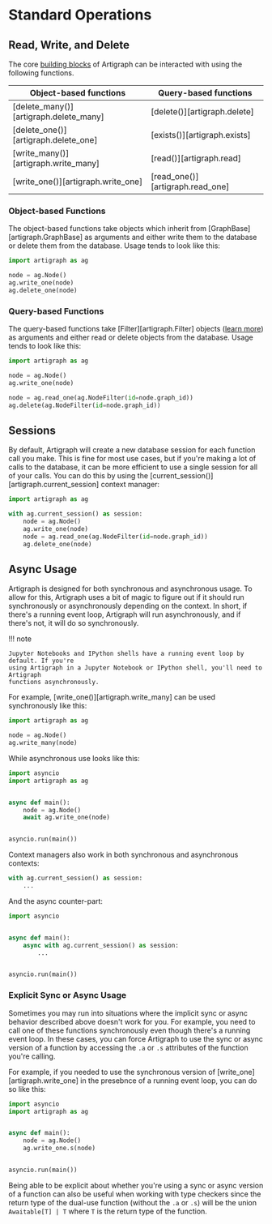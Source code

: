 # Standard Operations

## Read, Write, and Delete

The core [building blocks](./building-blocks.md) of Artigraph can be interacted with
using the following functions.

| Object-based functions                 | Query-based functions            |
| -------------------------------------- | -------------------------------- |
| [delete_many()][artigraph.delete_many] | [delete()][artigraph.delete]     |
| [delete_one()][artigraph.delete_one]   | [exists()][artigraph.exists]     |
| [write_many()][artigraph.write_many]   | [read()][artigraph.read]         |
| [write_one()][artigraph.write_one]     | [read_one()][artigraph.read_one] |

### Object-based Functions

The object-based functions take objects which inherit from
[GraphBase][artigraph.GraphBase] as arguments and either write them to the database or
delete them from the database. Usage tends to look like this:

```python
import artigraph as ag

node = ag.Node()
ag.write_one(node)
ag.delete_one(node)
```

### Query-based Functions

The query-based functions take [Filter][artigraph.Filter] objects
([learn more](./filtering.md)) as arguments and either read or delete objects from the
database. Usage tends to look like this:

```python
import artigraph as ag

node = ag.Node()
ag.write_one(node)

node = ag.read_one(ag.NodeFilter(id=node.graph_id))
ag.delete(ag.NodeFilter(id=node.graph_id))
```

## Sessions

By default, Artigraph will create a new database session for each function call you
make. This is fine for most use cases, but if you're making a lot of calls to the
database, it can be more efficient to use a single session for all of your calls. You
can do this by using the [current_session()][artigraph.current_session] context manager:

```python
import artigraph as ag

with ag.current_session() as session:
    node = ag.Node()
    ag.write_one(node)
    node = ag.read_one(ag.NodeFilter(id=node.graph_id))
    ag.delete_one(node)
```

## Async Usage

Artigraph is designed for both synchronous and asynchronous usage. To allow for this,
Artigraph uses a bit of magic to figure out if it should run synchronously or
asynchronously depending on the context. In short, if there's a running event loop,
Artigraph will run asynchronously, and if there's not, it will do so synchronously.

!!! note

    Jupyter Notebooks and IPython shells have a running event loop by default. If you're
    using Artigraph in a Jupyter Notebook or IPython shell, you'll need to Artigraph
    functions asynchronously.

For example, [write_one()][artigraph.write_many] can be used synchronously like this:

```python
import artigraph as ag

node = ag.Node()
ag.write_many(node)
```

While asynchronous use looks like this:

```python
import asyncio
import artigraph as ag


async def main():
    node = ag.Node()
    await ag.write_one(node)


asyncio.run(main())
```

Context managers also work in both synchronous and asynchronous contexts:

```python
with ag.current_session() as session:
    ...
```

And the async counter-part:

```python
import asyncio


async def main():
    async with ag.current_session() as session:
        ...


asyncio.run(main())
```

### Explicit Sync or Async Usage

Sometimes you may run into situations where the implicit sync or async behavior
described above doesn't work for you. For example, you need to call one of these
functions synchronously even though there's a running event loop. In these cases, you
can force Artigraph to use the sync or async version of a function by accessing the `.a`
or `.s` attributes of the function you're calling.

For example, if you needed to use the synchronous version of
[write_one][artigraph.write_one] in the presebnce of a running event loop, you can do so
like this:

```python
import asyncio
import artigraph as ag


async def main():
    node = ag.Node()
    ag.write_one.s(node)


asyncio.run(main())
```

Being able to be explicit about whether you're using a sync or async version of a
function can also be useful when working with type checkers since the return type of the
dual-use function (without the `.a` or `.s`) will be the union `Awaitable[T] | T` where
`T` is the return type of the function.

